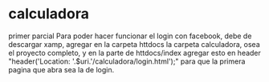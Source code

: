 # calculadora
primer parcial
Para poder hacer funcionar el login con facebook, debe de descargar xamp, agregar en la carpeta httdocs la carpeta calculadora, osea el proyecto completo, y en la parte de httdocs/index agregar esto en header "header('Location: '.$uri.'/calculadora/login.html');" para que la primera pagina que abra sea la de login.